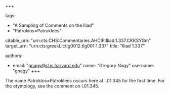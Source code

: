 +++

tags:
- "A Sampling of Comments on the Iliad"
- "Patroklos=Patrokleēs"

citable_urn: "urn:cts:CHS:Commentaries.AHCIP:Iliad.1.337.CKKSYGm"
target_urn: "urn:cts:greekLit:tlg0012.tlg001:1.337"
title: "Iliad 1.337"

authors:
- email: "gnagy@chs.harvard.edu"
  name: "Gregory Nagy"
  username: "gnagy"
+++

<p>The name Patroklos=Patrokleēs occurs here at I.01.345 for the first time. For the etymology, see the comment on I.01.345.  </p>